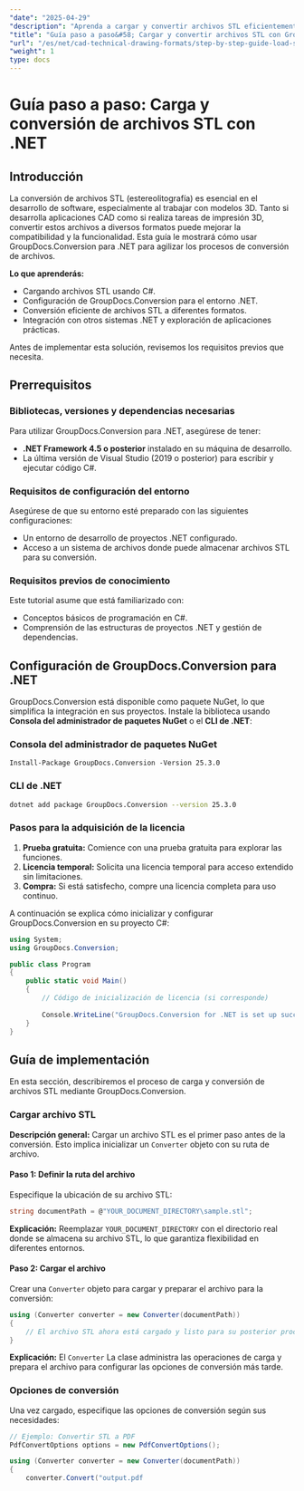 ```yaml
---
"date": "2025-04-29"
"description": "Aprenda a cargar y convertir archivos STL eficientemente con GroupDocs.Conversion para .NET. Ideal para aplicaciones CAD y proyectos de impresión 3D."
"title": "Guía paso a paso&#58; Cargar y convertir archivos STL con GroupDocs.Conversion para .NET"
"url": "/es/net/cad-technical-drawing-formats/step-by-step-guide-load-stl-files-net/"
"weight": 1
type: docs
---
```

# Guía paso a paso: Carga y conversión de archivos STL con .NET

## Introducción

La conversión de archivos STL (estereolitografía) es esencial en el desarrollo de software, especialmente al trabajar con modelos 3D. Tanto si desarrolla aplicaciones CAD como si realiza tareas de impresión 3D, convertir estos archivos a diversos formatos puede mejorar la compatibilidad y la funcionalidad. Esta guía le mostrará cómo usar GroupDocs.Conversion para .NET para agilizar los procesos de conversión de archivos.

**Lo que aprenderás:**
- Cargando archivos STL usando C#.
- Configuración de GroupDocs.Conversion para el entorno .NET.
- Conversión eficiente de archivos STL a diferentes formatos.
- Integración con otros sistemas .NET y exploración de aplicaciones prácticas.

Antes de implementar esta solución, revisemos los requisitos previos que necesita.

## Prerrequisitos

### Bibliotecas, versiones y dependencias necesarias
Para utilizar GroupDocs.Conversion para .NET, asegúrese de tener:
- **.NET Framework 4.5 o posterior** instalado en su máquina de desarrollo.
- La última versión de Visual Studio (2019 o posterior) para escribir y ejecutar código C#.

### Requisitos de configuración del entorno
Asegúrese de que su entorno esté preparado con las siguientes configuraciones:
- Un entorno de desarrollo de proyectos .NET configurado.
- Acceso a un sistema de archivos donde puede almacenar archivos STL para su conversión.

### Requisitos previos de conocimiento
Este tutorial asume que está familiarizado con:
- Conceptos básicos de programación en C#.
- Comprensión de las estructuras de proyectos .NET y gestión de dependencias.

## Configuración de GroupDocs.Conversion para .NET

GroupDocs.Conversion está disponible como paquete NuGet, lo que simplifica la integración en sus proyectos. Instale la biblioteca usando **Consola del administrador de paquetes NuGet** o el **CLI de .NET**:

### Consola del administrador de paquetes NuGet
```shell
Install-Package GroupDocs.Conversion -Version 25.3.0
```

### CLI de .NET
```bash
dotnet add package GroupDocs.Conversion --version 25.3.0
```

### Pasos para la adquisición de la licencia

1. **Prueba gratuita:** Comience con una prueba gratuita para explorar las funciones.
2. **Licencia temporal:** Solicita una licencia temporal para acceso extendido sin limitaciones.
3. **Compra:** Si está satisfecho, compre una licencia completa para uso continuo.

A continuación se explica cómo inicializar y configurar GroupDocs.Conversion en su proyecto C#:

```csharp
using System;
using GroupDocs.Conversion;

public class Program
{
    public static void Main()
    {
        // Código de inicialización de licencia (si corresponde)
        
        Console.WriteLine("GroupDocs.Conversion for .NET is set up successfully.");
    }
}
```

## Guía de implementación

En esta sección, describiremos el proceso de carga y conversión de archivos STL mediante GroupDocs.Conversion.

### Cargar archivo STL

**Descripción general:** Cargar un archivo STL es el primer paso antes de la conversión. Esto implica inicializar un `Converter` objeto con su ruta de archivo.

#### Paso 1: Definir la ruta del archivo
Especifique la ubicación de su archivo STL:

```csharp
string documentPath = @"YOUR_DOCUMENT_DIRECTORY\sample.stl";
```

**Explicación:** Reemplazar `YOUR_DOCUMENT_DIRECTORY` con el directorio real donde se almacena su archivo STL, lo que garantiza flexibilidad en diferentes entornos.

#### Paso 2: Cargar el archivo

Crear una `Converter` objeto para cargar y preparar el archivo para la conversión:

```csharp
using (Converter converter = new Converter(documentPath))
{
    // El archivo STL ahora está cargado y listo para su posterior procesamiento.
}
```

**Explicación:** El `Converter` La clase administra las operaciones de carga y prepara el archivo para configurar las opciones de conversión más tarde.

### Opciones de conversión

Una vez cargado, especifique las opciones de conversión según sus necesidades:

```csharp
// Ejemplo: Convertir STL a PDF
PdfConvertOptions options = new PdfConvertOptions();

using (Converter converter = new Converter(documentPath))
{
    converter.Convert("output.pdf